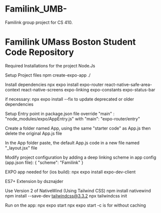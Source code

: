# Familink_UMB-
Familink group project for CS 410. 

# Familink UMass Boston Student Code Repository


Required Installations for the project 
Node.Js

Setup Project files
npm create-expo-app ./    

Install dependencies 
npx expo install expo-router react-native-safe-area-context react-native-screens expo-linking expo-constants expo-status-bar

if necessary:
npx expo install --fix to update deprecated or older dependencies 

Setup Entry point in package.json file 
override "main" : "node_modules/expo/AppEntry.js" with "main": "expo-router/entry"

Create a folder named App, using the same "starter code" as App.js then delete the original App.js file 

In the App folder paste, the default App.js code in a new file named "_layout.jsx" file 

Modify project configuration by adding a deep linking scheme in app config (app.json file):
{
    "scheme": "Familink"
}

EXPO app needed for (ios build):
npx expo install expo-dev-client

ES7+ Extension by dsznajder

Use Version 2 of NativeWind (Using Tailwind CSS)
npm install nativewind
npm install --save-dev tailwindcss@3.3.2
npx tailwindcss init 

Run on the app:
npx expo start 
npx expo start -c is for without caching 